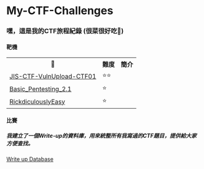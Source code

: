 # My-CTF-Challenges

### 嘿，這是我的CTF旅程紀錄 (很菜很好吃🥬)

#### 靶機

<table>
  <tr>
    <th>🐔</th>
    <th>難度</th>
    <th>簡介</th>
  </tr>
  <tr>
    <td><a href="https://github.com/Superliverbun/My-CTF-Challenges/tree/main/JIS-CTF-VulnUpload-CTF01">JIS-CTF-VulnUpload-CTF01</a></td>
    <td>⭐⭐</td>
    <td></td>
  </tr>
  <tr>
    <td><a href="https://github.com/Superliverbun/My-CTF-Challenges/tree/main/Basic_Pentesting_2.1">Basic_Pentesting_2.1</a></td>
    <td>⭐</td>
    <td></td>
  </tr>
  <tr>
    <td><a href="https://github.com/Superliverbun/My-CTF-Challenges/tree/main/RickdiculouslyEasy">RickdiculouslyEasy</a></td>
    <td>⭐</td>
    <td></td>
  </tr>
</table>



#### 比賽
##### 我建立了一個Write-up的資料庫，用來統整所有我寫過的CTF題目，提供給大家方便查找。
<a href="https://heather-den-d46.notion.site/033a365e09be45e0a1a388a364eb9c36?v=da8e2effbfe640eea707aec36c711220">Write up Database</a>
